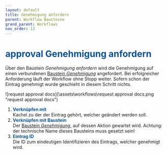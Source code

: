 ```yaml
---
layout: default
title: Genehmigung anfordern
parent: Workflow Bausteine
grand_parent: Workflows
nav_order: 13
---
```


# <span style="color:#0b5394"><span class="material-icons">approval</span> **Genehmigung anfordern**</span>

Über den Baustein *Genehmigung anfordern* wird die Genehmigung auf einen verbundenen [Baustein *Genehmigung*](/docs/record-spec-settings/grand-child-expanded/approval.html) angefordert. Bei erfolgreicher Anforderung läuft der Workflow ohne Stopp weiter. 
Sofern schon der Eintrag genehmigt wurde geschieht in diesem Schritt nichts.

![request approval docs](\assets\workflows\request approval docs.png "request approval docs")
1. <span style="color:#0b5394">**Verknüpfen mit**</span>  
    Kachel zu der der Eintrag gehört, welcher geändert werden soll.
2.  <span style="color:#0b5394">**Verknüpfen mit Baustein**</span>    
    Der [Baustein *Genehmigung*](/docs/record-spec-settings/grand-child-expanded/approval.html), auf dessen Aktion gewartet wird. 
    Achtung: der technische Name dieses Bausteins muss gesetzt sein!
3. <span style="color:#0b5394">**Eintrag ID**</span>  
    Die ID zum eindeutigen Identifizieren des Eintrags, welcher genehmigt wird.